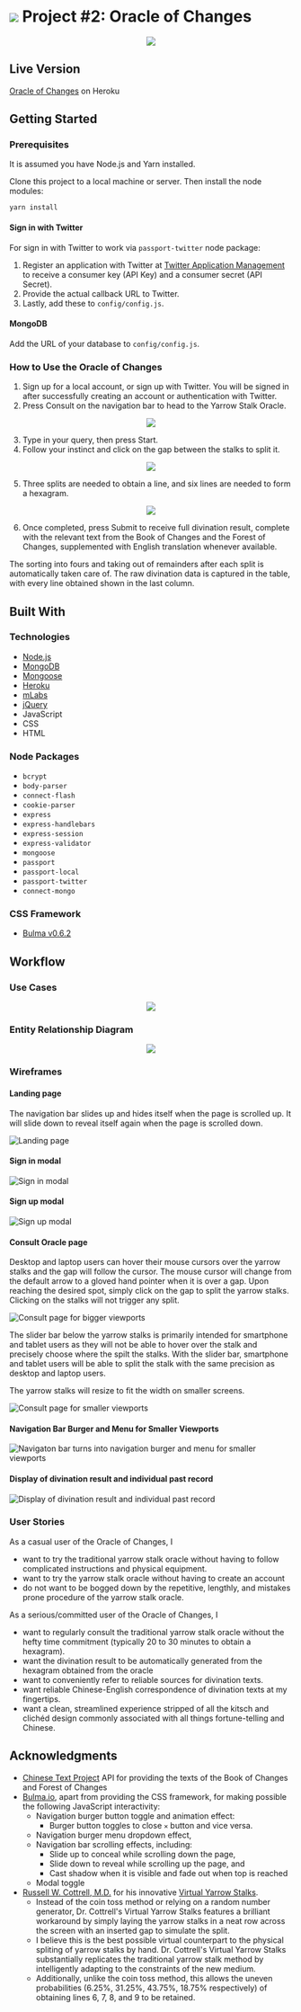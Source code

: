 # ![](./documentation/readme/ga.svg) Project #2: Oracle of Changes

<p align="center"><img src="./public/images/navbar_brand.svg"/></p>

## Live Version

[Oracle of Changes](https://oracleofchanges.herokuapp.com) on Heroku
<!-- This is the starter code for WDI projects. Please update this README file with information specific to your project. Replace this paragraph for instance, with a short description of your project. Then update the sections below. Refer to your project specificaion for instructions on how to submit your projects. -->

## Getting Started
<!-- Provide instructions here about how to get your project running on our local machine. Do we just need to clone and open a certain file or do we need to install anything first. -->

### Prerequisites
<!-- What is needed to install and run the project, how do we install them -->
It is assumed you have Node.js and Yarn installed.

Clone this project to a local machine or server. Then install the node modules:

```
yarn install
```

#### Sign in with Twitter

For sign in with Twitter to work via `passport-twitter` node package:
1. Register an application with Twitter at [Twitter Application Management](https://apps.twitter.com) to receive a consumer key (API Key) and a consumer secret (API Secret).
2. Provide the actual callback URL to Twitter.
3. Lastly, add these to `config/config.js`.

#### MongoDB

Add the URL of your database to `config/config.js`.

### How to Use the Oracle of Changes

1. Sign up for a local account, or sign up with Twitter. You will be signed in after successfully creating an account or authentication with Twitter.
2. Press Consult on the navigation bar to head to the Yarrow Stalk Oracle.

<p align="center"><img src="./documentation/readme/1.gif"/></p>

3. Type in your query, then press Start.
4. Follow your instinct and click on the gap between the stalks to split it.

<p align="center"><img src="./documentation/readme/2.gif"/></p>

5. Three splits are needed to obtain a line, and six lines are needed to form a hexagram.

<p align="center"><img src="./documentation/readme/3.gif"/></p>

6. Once completed, press Submit to receive full divination result, complete with the relevant text from the Book of Changes and the Forest of Changes, supplemented with English translation whenever available.

The sorting into fours and taking out of remainders after each split is automatically taken care of. The raw divination data is captured in the table, with every line obtained shown in the last column.

## Built With

<!-- What did you use to build it, list the technologies, plugins, gems, packages etc. -->

### Technologies
- [Node.js](https://nodejs.org/)
- [MongoDB](https://www.mongodb.com)
- [Mongoose](http://mongoosejs.com/index.html)
- [Heroku](https://www.heroku.com)
- [mLabs](https://mlab.com)
- [jQuery](http://jquery.com/)
- JavaScript
- CSS
- HTML

### Node Packages
- `bcrypt`
- `body-parser`
- `connect-flash`
- `cookie-parser`
- `express`
- `express-handlebars`
- `express-session`
- `express-validator`
- `mongoose`
- `passport`
- `passport-local`
- `passport-twitter`
- `connect-mongo`
<!-- - `async` -->

### CSS Framework
- [Bulma v0.6.2](https://bulma.io)
<!-- - [noUiSlider](https://refreshless.com/nouislider/) -->

## Workflow
<!-- Did you write user stories, draw wireframes, use task tracking, produce ERDs? Did you use source control, with regular commits? Include links to them here. -->

### Use Cases

<p align="center"><img src="./documentation/readme/use-cases.svg"/></p>

### Entity Relationship Diagram

<p align="center"><img src="./documentation/readme/entity-relationship-diagram.svg"/></p>

### Wireframes

#### Landing page

The navigation bar slides up and hides itself when the page is scrolled up. It will slide down to reveal itself again when the page is scrolled down.

![Landing page](./documentation/wireframes/01_home.png)

#### Sign in modal

![Sign in modal](./documentation/wireframes/02_signin.png)

#### Sign up modal

![Sign up modal](./documentation/wireframes/03_signup.png)

#### Consult Oracle page

Desktop and laptop users can hover their mouse cursors over the yarrow stalks and the gap will follow the cursor. The mouse cursor will change from the default arrow to a gloved hand pointer when it is over a gap. Upon reaching the desired spot, simply click on the gap to split the yarrow stalks. Clicking on the stalks will not trigger any split.

![Consult page for bigger viewports](./documentation/wireframes/04_consult.png)

The slider bar below the yarrow stalks is primarily intended for smartphone and tablet users as they will not be able to hover over the stalk and precisely choose where the spilt the stalks. With the slider bar, smartphone and tablet users will be able to split the stalk with the same precision as desktop and laptop users.

The yarrow stalks will resize to fit the width on smaller screens.

![Consult page for smaller viewports](./documentation/wireframes/05_consult_responsive.png)

#### Navigation Bar Burger and Menu for Smaller Viewports

![Navigaton bar turns into navigation burger and menu for smaller viewports](./documentation/wireframes/06_menu_responsive.png)

#### Display of divination result and individual past record

![Display of divination result and individual past record](./documentation/wireframes/07_records.png)


### User Stories

As a casual user of the Oracle of Changes, I
- want to try the traditional yarrow stalk oracle without having to follow complicated instructions and physical equipment.
- want to try the yarrow stalk oracle without having to create an account
- do not want to be bogged down by the repetitive, lengthly, and mistakes prone procedure of the yarrow stalk oracle.

As a serious/committed user of the Oracle of Changes, I
- want to regularly consult the traditional yarrow stalk oracle without the hefty time commitment (typically 20 to 30 minutes to obtain a hexagram).
- want the divination result to be automatically generated from the hexagram obtained from the oracle
- want to conveniently refer to reliable sources for divination texts.
- want reliable Chinese-English correspondence of divination texts at my fingertips.
- want a clean, streamlined experience stripped of all the kitsch and clichéd design commonly associated with all things fortune-telling and Chinese.

## Acknowledgments

- [Chinese Text Project](http://ctext.org/) API for providing the texts of the Book of Changes and Forest of Changes
- [Bulma.io](https://bulma.io), apart from providing the CSS framework, for making possible the following JavaScript interactivity:
	- Navigation burger button toggle and animation effect:
		- Burger button toggles to close `✕` button and vice versa.
	- Navigation burger menu dropdown effect,
	- Navigation bar scrolling effects, including:
		- Slide up to conceal while scrolling down the page,
		- Slide down to reveal while scrolling up the page, and
		- Cast shadow when it is visible and fade out when top is reached
	- Modal toggle
- [Russell W. Cottrell, M.D.](http://www.russellcottrell.com/md/me.shtm) for his innovative [Virtual Yarrow Stalks](http://www.russellcottrell.com/VirtualYarrowStalks/).
	- Instead of the coin toss method or relying on a random number generator, Dr. Cottrell's Virtual Yarrow Stalks features a brilliant workaround by simply laying the yarrow stalks in a neat row across the screen with an inserted gap to simulate the split.
	- I believe this is the best possible virtual counterpart to the physical spliting of yarrow stalks by hand. Dr. Cottrell's Virtual Yarrow Stalks substantially replicates the traditional yarrow stalk method by intelligently adapting to the constraints of the new medium.
	- Additionally, unlike the coin toss method, this allows the uneven probabilities (6.25%, 31.25%, 43.75%, 18.75% respectively) of obtaining lines 6, 7, 8, and 9 to be retained.
